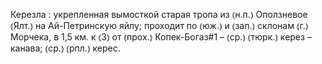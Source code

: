 ---
---

Керезла
: укрепленная вымосткой старая тропа из ⦅н.п.⦆ Оползневое ⦅Ялт.⦆ на Ай-Петринскую яйлу; проходит по ⦅юж.⦆ и ⦅зап.⦆ склонам ⦅г.⦆ Морчека, в 1,5 км. к ⦅З⦆ от ⦅прох.⦆ Копек-Богаз#1 – ⦅ср.⦆ ⦅тюрк.⦆ керез – канава; ⦅ср.⦆ ⦅рпл.⦆ керес.
